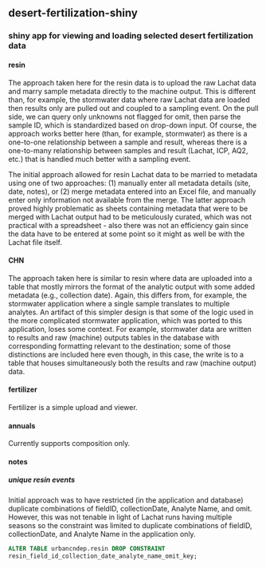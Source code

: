 ## desert-fertilization-shiny

### shiny app for viewing and loading selected desert fertilization data

#### resin

The approach taken here for the resin data is to upload the raw Lachat data and
marry sample metadata directly to the machine output. This is different than,
for example, the stormwater data where raw Lachat data are loaded then results
only are pulled out and coupled to a sampling event. On the pull
side, we can query only unknowns not flagged for omit, then parse the sample ID,
which is standardized based on drop-down input. Of course, the approach works
better here (than, for example, stormwater) as there is a one-to-one
relationship between a sample and result, whereas there is a one-to-many
relationship between samples and result (Lachat, ICP, AQ2, etc.) that is handled
much better with a sampling event.

The initial approach allowed for resin Lachat data to be married to metadata
using one of two approaches: (1) manually enter all metadata details (site,
date, notes), or (2) merge metadata entered into an Excel file, and manually
enter only information not available from the merge. The latter approach proved
highly problematic as sheets containing metadata that were to be merged with
Lachat output had to be meticulously curated, which was not practical with a
spreadsheet - also there was not an efficiency gain since the data have to be
entered at some point so it might as well be with the Lachat file itself.

#### CHN

The approach taken here is similar to resin where data are uploaded into a
table that mostly mirrors the format of the analytic output with some added
metadata (e.g., collection date). Again, this differs from, for example, the
stormwater application where a single sample translates to multiple analytes.
An artifact of this simpler design is that some of the logic used in the more
complicated stormwater application, which was ported to this application, loses
some context. For example, stormwater data are written to results and raw
(machine) outputs tables in the database with corresponding formatting relevant
to the destination; some of those distinctions are included here even though,
in this case, the write is to a table that houses simultaneously both the
results and raw (machine output) data.

#### fertilizer

Fertilizer is a simple upload and viewer.

#### annuals

Currently supports composition only.


#### notes

##### unique resin events

Initial approach was to have restricted (in the application and database)
duplicate combinations of fieldID, collectionDate, Analyte Name, and omit.
However, this was not tenable in light of Lachat runs having multiple seasons
so the constraint was limited to duplicate combinations of fieldID,
collectionDate, and Analyte Name in the application only.

```sql
ALTER TABLE urbancndep.resin DROP CONSTRAINT
resin_field_id_collection_date_analyte_name_omit_key;
```
